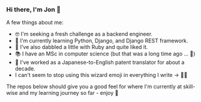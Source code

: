 ### Hi there, I'm Jon 👋

A few things about me:

- 🤓 I'm seeking a fresh challenge as a backend engineer.
- 🌱 I'm currently learning Python, Django, and Django REST framework.
- 🤘 I’ve also dabbled a little with Ruby and quite liked it.
- 📚 I have an MSc in computer science (but that was a long time ago ... 🐢)
- 🗻 I've worked as a Japanese-to-English patent translator for about a decade.
- I can't seem to stop using this wizard emoji in everything I write → 🧙‍♂️

The repos below should give you a good feel for where I'm currently at skill-wise and my learning journey so far - enjoy 🙂
